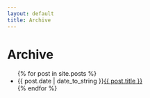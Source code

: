 ```yaml
---
layout: default
title: Archive
---
```


Archive
=======

<div id="post_links">
<ul>
{% for post in site.posts %}
<li><span>{{ post.date | date_to_string }}</span><a href="{{ post.url }}">{{ post.title }}</a></li>
{% endfor %}
</ul>
</div>